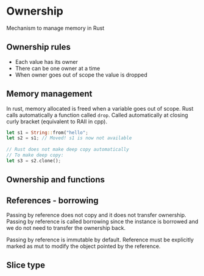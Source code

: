 # Ownership 
Mechanism to manage memory in Rust

## Ownership rules
- Each value has its owner 
- There can be one owner at a time 
- When owner goes out of scope the value is dropped 

## Memory management 
In rust, memory allocated is freed when a variable goes out of scope. 
Rust calls automatically a function called ``drop``. Called automatically at closing curly bracket (equivalent to RAII in cpp). 

```Rust
let s1 = String::from("hello"; 
let s2 = s1; // Moved! s1 is now not available 
	
// Rust does not make deep copy automatically 
// To make deep copy: 
let s3 = s2.clone(); 
```

## Ownership and functions 

## References - borrowing 
Passing by reference does not copy and it does not transfer ownership. 
Passing by reference is called borrowing since the instance is borrowed and we do not need to transfer the ownership back. 

Passing by reference is immutable by default. Reference must be explicitly marked as mut to modify the object pointed by the reference. 

## Slice type 


